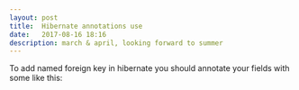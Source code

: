 ```yaml
---
layout: post
title:  Hibernate annotations use
date:   2017-08-16 18:16
description: march & april, looking forward to summer
---
```


To add named foreign key in hibernate you should annotate your fields with some like this:

